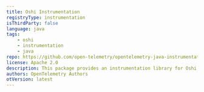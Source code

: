 ```yaml
---
title: Oshi Instrumentation
registryType: instrumentation
isThirdParty: false
language: java
tags:
    - oshi
    - instrumentation
    - java
repo: https://github.com/open-telemetry/opentelemetry-java-instrumentation/tree/main/instrumentation/oshi
license: Apache 2.0
description: This package provides an instrumentation library for Oshi
authors: OpenTelemetry Authors
otVersion: latest
---
```


